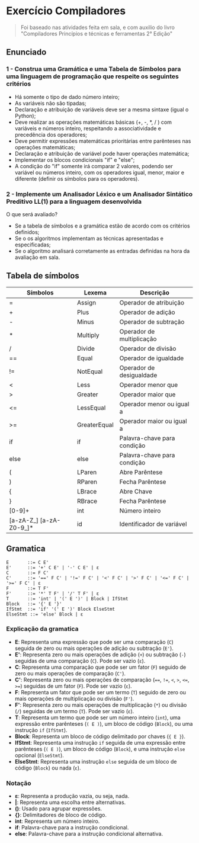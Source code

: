 # Exercício Compiladores

> Foi baseado nas atividades feita em sala, e com auxilio do livro "Compiladores Princípios e técnicas e ferramentas 2° Edição"

## Enunciado

### 1 - Construa uma Gramática e uma Tabela de Símbolos para uma linguagem de programação que respeite os seguintes critérios

- Há somente o tipo de dado número inteiro;
- As variáveis não são tipadas;
- Declaração e atribuição de variáveis deve ser a mesma sintaxe (igual o Python);
- Deve realizar as operações matemáticas básicas (+, -, *, / ) com variáveis e números inteiro, respeitando a associatividade e precedência dos operadores;
- Deve permitir expressões matemáticas prioritárias entre parênteses nas operações matemáticas;
- Declaração e atribuição de variável pode haver operações matemática;
- Implementar os blocos condicionais "if" e "else";
- A condição do "if" somente irá comparar 2 valores, podendo ser variável ou números inteiro, com os operadores igual, menor, maior e diferente (definir os símbolos para os operadores).

### 2 - Implemente um Analisador Léxico e um Analisador Sintático Preditivo LL(1) para a linguagem desenvolvida

O que será avaliado?

- Se a tabela de símbolos e a gramática estão de acordo com os critérios definidos;
- Se o os algoritmos implementam as técnicas apresentadas e especificadas;
- Se o algoritmo analisará corretamente as entradas definidas na hora da avaliação em sala.

## Tabela de símbolos

| Símbolos | Lexema    | Descrição |
|----------|-----------|-----------|
| =        | Assign    | Operador de atribuição |
| +        | Plus      | Operador de adição |
| -        | Minus     | Operador de subtração |
| *        | Multiply  | Operador de multiplicação |
| /        | Divide    | Operador de divisão |
| ==       | Equal     | Operador de igualdade |
| !=       | NotEqual  | Operador de desigualdade |
| <        | Less      | Operador menor que |
| >        | Greater   | Operador maior que |
| <=       | LessEqual | Operador menor ou igual a |
| >=       | GreaterEqual | Operador maior ou igual a |
| if       | if     | Palavra-chave para condição |
| else     | else   | Palavra-chave para condição |
| (        | LParen | Abre Parêntese  |
| )        | RParen | Fecha Parêntese  |
| {        | LBrace |  Abre Chave |
| }        | RBrace | Fecha Parêntese  |
| [0-9]+   | int | Número inteiro |
| [a-zA-Z_] [a-zA-Z0-9_]* | id | Identificador de variável |

## Gramatica

```ebnf
E       ::= C E'
E'      ::= '+' C E' | '-' C E' | ε
C       ::= F C'
C'      ::= '==' F C' | '!=' F C' | '<' F C' | '>' F C' | '<=' F C' | '>=' F C' | ε
F       ::= T F'
F'      ::= '*' T F' | '/' T F' | ε
T       ::= 'int' | '(' E ')' | Block | IfStmt
Block   ::= '{' E '}'
IfStmt  ::= 'if' '(' E ')' Block ElseStmt
ElseStmt ::= 'else' Block | ε
```

### Explicação da gramatica

- **E**: Representa uma expressão que pode ser uma comparação (`C`) seguida de zero ou mais operações de adição ou subtração (`E'`).
- **E'**: Representa zero ou mais operações de adição (`+`) ou subtração (`-`) seguidas de uma comparação (`C`). Pode ser vazio (`ε`).
- **C**: Representa uma comparação que pode ser um fator (`F`) seguido de zero ou mais operações de comparação (`C'`).
- **C'**: Representa zero ou mais operações de comparação (`==`, `!=`, `<`, `>`, `<=`, `>=`) seguidas de um fator (`F`). Pode ser vazio (`ε`).
- **F**: Representa um fator que pode ser um termo (`T`) seguido de zero ou mais operações de multiplicação ou divisão (`F'`).
- **F'**: Representa zero ou mais operações de multiplicação (`*`) ou divisão (`/`) seguidas de um termo (`T`). Pode ser vazio (`ε`).
- **T**: Representa um termo que pode ser um número inteiro (`int`), uma expressão entre parênteses (`( E )`), um bloco de código (`Block`), ou uma instrução `if` (`IfStmt`).
- **Block**: Representa um bloco de código delimitado por chaves (`{ E }`).
- **IfStmt**: Representa uma instrução `if` seguida de uma expressão entre parênteses (`( E )`), um bloco de código (`Block`), e uma instrução `else` opcional (`ElseStmt`).
- **ElseStmt**: Representa uma instrução `else` seguida de um bloco de código (`Block`) ou nada (`ε`).

### Notação

- **ε**: Representa a produção vazia, ou seja, nada.
- **|**: Representa uma escolha entre alternativas.
- **()**: Usado para agrupar expressões.
- **{}**: Delimitadores de bloco de código.
- **int**: Representa um número inteiro.
- **if**: Palavra-chave para a instrução condicional.
- **else**: Palavra-chave para a instrução condicional alternativa.